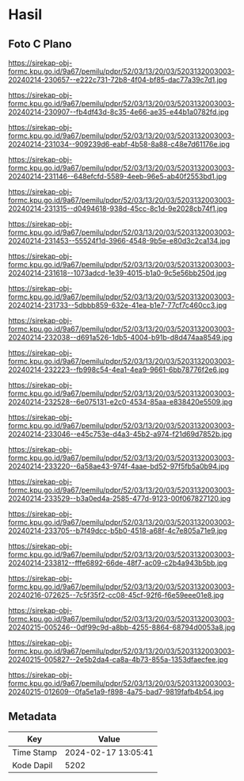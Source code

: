 # Hasil

## Foto C Plano

https://sirekap-obj-formc.kpu.go.id/9a67/pemilu/pdpr/52/03/13/20/03/5203132003003-20240214-230657--e222c731-72b8-4f04-bf85-dac77a39c7d1.jpg

https://sirekap-obj-formc.kpu.go.id/9a67/pemilu/pdpr/52/03/13/20/03/5203132003003-20240214-230907--fb4df43d-8c35-4e66-ae35-e44b1a0782fd.jpg

https://sirekap-obj-formc.kpu.go.id/9a67/pemilu/pdpr/52/03/13/20/03/5203132003003-20240214-231034--909239d6-eabf-4b58-8a88-c48e7d61176e.jpg

https://sirekap-obj-formc.kpu.go.id/9a67/pemilu/pdpr/52/03/13/20/03/5203132003003-20240214-231146--648efcfd-5589-4eeb-96e5-ab40f2553bd1.jpg

https://sirekap-obj-formc.kpu.go.id/9a67/pemilu/pdpr/52/03/13/20/03/5203132003003-20240214-231315--d0494618-938d-45cc-8c1d-9e2028cb74f1.jpg

https://sirekap-obj-formc.kpu.go.id/9a67/pemilu/pdpr/52/03/13/20/03/5203132003003-20240214-231453--55524f1d-3966-4548-9b5e-e80d3c2ca134.jpg

https://sirekap-obj-formc.kpu.go.id/9a67/pemilu/pdpr/52/03/13/20/03/5203132003003-20240214-231618--1073adcd-1e39-4015-b1a0-9c5e56bb250d.jpg

https://sirekap-obj-formc.kpu.go.id/9a67/pemilu/pdpr/52/03/13/20/03/5203132003003-20240214-231733--5dbbb859-632e-41ea-b1e7-77cf7c460cc3.jpg

https://sirekap-obj-formc.kpu.go.id/9a67/pemilu/pdpr/52/03/13/20/03/5203132003003-20240214-232038--d691a526-1db5-4004-b91b-d8d474aa8549.jpg

https://sirekap-obj-formc.kpu.go.id/9a67/pemilu/pdpr/52/03/13/20/03/5203132003003-20240214-232223--fb998c54-4ea1-4ea9-9661-6bb78776f2e6.jpg

https://sirekap-obj-formc.kpu.go.id/9a67/pemilu/pdpr/52/03/13/20/03/5203132003003-20240214-232528--6e075131-e2c0-4534-85aa-e838420e5509.jpg

https://sirekap-obj-formc.kpu.go.id/9a67/pemilu/pdpr/52/03/13/20/03/5203132003003-20240214-233046--e45c753e-d4a3-45b2-a974-f21d69d7852b.jpg

https://sirekap-obj-formc.kpu.go.id/9a67/pemilu/pdpr/52/03/13/20/03/5203132003003-20240214-233220--6a58ae43-974f-4aae-bd52-97f5fb5a0b94.jpg

https://sirekap-obj-formc.kpu.go.id/9a67/pemilu/pdpr/52/03/13/20/03/5203132003003-20240214-233529--b3a0ed4a-2585-477d-9123-00f067827120.jpg

https://sirekap-obj-formc.kpu.go.id/9a67/pemilu/pdpr/52/03/13/20/03/5203132003003-20240214-233705--b7f49dcc-b5b0-4518-a68f-4c7e805a71e9.jpg

https://sirekap-obj-formc.kpu.go.id/9a67/pemilu/pdpr/52/03/13/20/03/5203132003003-20240214-233812--fffe6892-66de-48f7-ac09-c2b4a943b5bb.jpg

https://sirekap-obj-formc.kpu.go.id/9a67/pemilu/pdpr/52/03/13/20/03/5203132003003-20240216-072625--7c5f35f2-cc08-45cf-92f6-f6e59eee01e8.jpg

https://sirekap-obj-formc.kpu.go.id/9a67/pemilu/pdpr/52/03/13/20/03/5203132003003-20240215-005246--0df99c9d-a8bb-4255-8864-68794d0053a8.jpg

https://sirekap-obj-formc.kpu.go.id/9a67/pemilu/pdpr/52/03/13/20/03/5203132003003-20240215-005827--2e5b2da4-ca8a-4b73-855a-1353dfaecfee.jpg

https://sirekap-obj-formc.kpu.go.id/9a67/pemilu/pdpr/52/03/13/20/03/5203132003003-20240215-012609--0fa5e1a9-f898-4a75-bad7-9819fafb4b54.jpg


## Metadata

| Key        | Value               |
| ---------- | ------------------- |
| Time Stamp | 2024-02-17 13:05:41 |
| Kode Dapil | 5202                |



